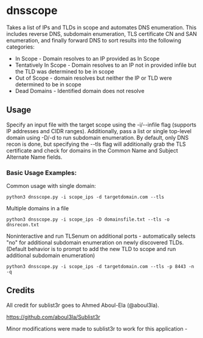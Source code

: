 # dnsscope
Takes a list of IPs and TLDs in scope and automates DNS enumeration. This includes reverse DNS, subdomain enumeration, TLS certificate CN and SAN enumeration, and finally forward DNS to sort results into the following categories:

* In Scope - Domain resolves to an IP provided as In Scope
* Tentatively In Scope - Domain resolves to an IP not in provided infile but the TLD was determined to be in scope
* Out of Scope - domain resolves but neither the IP or TLD were determined to be in scope
* Dead Domains - Identified domain does not resolve

## Usage
Specify an input file with the target scope using the -i/--infile flag (supports IP addresses and CIDR ranges). Additionally, pass a list or single top-level domain using -D/-d to run subdomain enumeration. By default, only DNS recon is done, but specifying the --tls flag will additionally grab the TLS certificate and check for domains in the Common Name and Subject Alternate Name fields. 

### Basic Usage Examples:
Common usage with single domain:

    python3 dnsscope.py -i scope_ips -d targetdomain.com --tls

Multiple domains in a file

    python3 dnsscope.py -i scope_ips -D domainsfile.txt --tls -o dnsrecon.txt

Noninteractive and run TLSenum on additional ports - automatically selects "no" for additional subdomain enumeration on newly discovered TLDs. (Default behavior is to prompt to add the new TLD to scope and run additional subdomain enumeration)

    python3 dnsscope.py -i scope_ips -d targetdomain.com --tls -p 8443 -n -q
	


## Credits
All credit for sublist3r goes to Ahmed Aboul-Ela (@aboul3la).

https://github.com/aboul3la/Sublist3r

Minor modifications were made to sublist3r to work for this application - 
